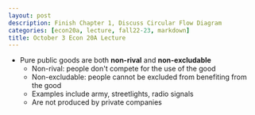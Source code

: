 ```yaml
---
layout: post
description: Finish Chapter 1, Discuss Circular Flow Diagram
categories: [econ20a, lecture, fall22-23, markdown]
title: October 3 Econ 20A Lecture
---
```


- Pure public goods are both **non-rival** and **non-excludable**
    - Non-rival: people don't compete for the use of the good
    - Non-excludable: people cannot be excluded from benefiting from the good
    - Examples include army, streetlights, radio signals
    - Are not produced by private companies